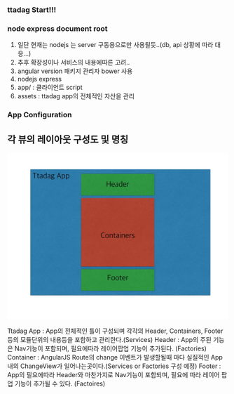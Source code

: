 ### ttadag Start!!! 

### node express document root

1. 일단 현재는 nodejs 는 server 구동용으로만 사용될듯..(db, api 상황에 따라 대응...)
2. 추후 확장성이나 서비스의 내용에따른 고려..
3. angular version 패키지 관리자 bower 사용
4. nodejs express
5. app/ : 클라이언트 script 
6. assets : ttadag app의 전체적인 자산을 관리

### App Configuration

## 각 뷰의 레이아웃 구성도 및 명칭
![view](assets/img/app.jpeg)

Ttadag App : App의 전체적인 틀이 구성되며 각각의 Header, Containers, Footer 등의 모듈단위의 내용등을 포함하고 관리한다.(Services)
Header : App의 주된 기능은 Nav기능이 포함되며, 필요에따라 레이어팝업 기능이 추가된다. (Factories)
Container : AngularJS Route의 change 이벤트가 발생할될때 마다 실질적인 App내의 ChangeView가 일어나는곳이다.(Services or Factories 구성 예정)
Footer : App의 필요에따라 Header와 마찬가지로 Nav기능이 포함되며, 필요에 따라 레이어 팝업 기능이 추가될 수 있다. (Factoires)